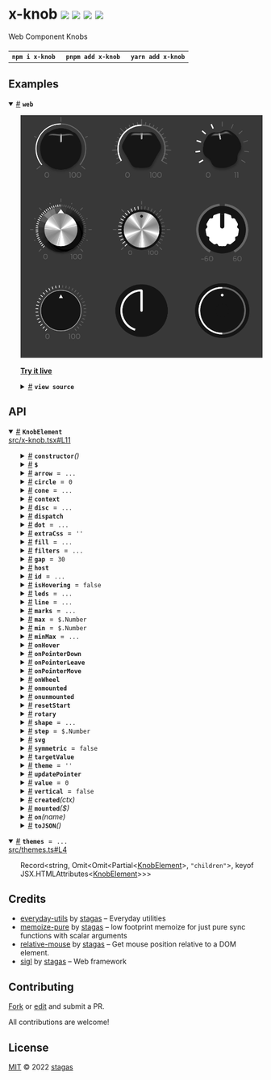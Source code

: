 <h1>
x-knob <a href="https://npmjs.org/package/x-knob"><img src="https://img.shields.io/badge/npm-v3.1.0-F00.svg?colorA=000"/></a> <a href="src"><img src="https://img.shields.io/badge/loc-1,308-FFF.svg?colorA=000"/></a> <a href="https://cdn.jsdelivr.net/npm/x-knob@3.1.0/dist/x-knob.min.js"><img src="https://img.shields.io/badge/brotli-20.1K-333.svg?colorA=000"/></a> <a href="LICENSE"><img src="https://img.shields.io/badge/license-MIT-F0B.svg?colorA=000"/></a>
</h1>

<p></p>

Web Component Knobs

<h4>
<table><tr><td title="Triple click to select and copy paste">
<code>npm i x-knob </code>
</td><td title="Triple click to select and copy paste">
<code>pnpm add x-knob </code>
</td><td title="Triple click to select and copy paste">
<code>yarn add x-knob</code>
</td></tr></table>
</h4>

## Examples

<details id="example$web" title="web" open><summary><span><a href="#example$web">#</a></span>  <code><strong>web</strong></code></summary>  <ul><p></p>  <a href="https://stagas.github.io/x-knob/example/web.html"><img width="514.2857142857142" src="example/web.webp"></img>  <p><strong>Try it live</strong></p></a>    <details id="source$web" title="web source code" ><summary><span><a href="#source$web">#</a></span>  <code><strong>view source</strong></code></summary>  <a href="example/web.ts">example/web.ts</a>  <p>

```ts
import { KnobElement } from 'x-knob'

customElements.define('x-knob', KnobElement)

document.body.innerHTML = /*html*/ `
<style>
html,
body {
  width: 100%;
  height: 100%;
  background: #383838;
}
x-knob {
  width: 150px;
  height: 150px;
}
</style>
<div id="demo" style="display:grid;grid:1fr 1fr 1fr/1fr 1fr 1fr;width:450px">
<x-knob theme="power" value="50" min="-60" step="1" value="0" max="60"></x-knob>
<x-knob theme="intense" value="50" min="-60" step="1" value="0" max="60"></x-knob>
<x-knob theme="amp" value="5" max="11" step="0.1" min="0"></x-knob>
<x-knob theme="retro"  value="50" min="-60" step="1" value="0" max="60"></x-knob>
<x-knob theme="metallic" value="50" min="-60" step="1" value="0" max="60"></x-knob>
<x-knob theme="sweet" symmetric min="-60" step="1" value="0" max="60"></x-knob>
<x-knob theme="flat" value="50" min="-60" step="1" value="0" max="60"></x-knob>
<x-knob theme="ableton" value="50" min="-60" step="1" value="0" max="60"></x-knob>
<x-knob theme="zen" value="50" min="-60" step="1" value="0" max="60"></x-knob>
</div>
`

const knobs = document.querySelectorAll('x-knob') as NodeListOf<KnobElement>
let i = 0
const ivl = setInterval(() => {
  const knob = knobs[i++ % knobs.length]
  knob.targetValue! += (knob.normal > 0.5
    ? -1
    : knob.normal === 0.5
    ? (Math.random() - 0.5) * 2
    : 1)
    * Math.random()
    * knob.scale
    * 0.95
  if (i >= knobs.length)
    clearInterval(ivl)
}, 60)
```

</p>
</details></ul></details>

## API

<p>  <details id="KnobElement$2" title="Class" open><summary><span><a href="#KnobElement$2">#</a></span>  <code><strong>KnobElement</strong></code>    </summary>  <a href="src/x-knob.tsx#L11">src/x-knob.tsx#L11</a>  <ul>        <p>  <details id="constructor$3" title="Constructor" ><summary><span><a href="#constructor$3">#</a></span>  <code><strong>constructor</strong></code><em>()</em>    </summary>  <a href="node_modules/typescript/lib/lib.dom.d.ts#L6370">node_modules/typescript/lib/lib.dom.d.ts#L6370</a>  <ul>    <p>  <details id="new KnobElement$4" title="ConstructorSignature" ><summary><span><a href="#new KnobElement$4">#</a></span>  <code><strong>new KnobElement</strong></code><em>()</em>    </summary>    <ul><p><a href="#KnobElement$2">KnobElement</a></p>        </ul></details></p>    </ul></details><details id="$$157" title="Property" ><summary><span><a href="#$$157">#</a></span>  <code><strong>$</strong></code>    </summary>  <a href=""></a>  <ul><p><span>Context</span>&lt;<a href="#KnobElement$2">KnobElement</a> &amp; <span>JsxContext</span>&lt;<a href="#KnobElement$2">KnobElement</a>&gt; &amp; <span>Omit</span>&lt;{<p>    <details id="ctor$161" title="Parameter" ><summary><span><a href="#ctor$161">#</a></span>  <code><strong>ctor</strong></code>    </summary>    <ul><p><span>Class</span>&lt;<a href="#T$121">T</a>&gt;</p>        </ul></details>  <p><strong></strong>&lt;<span>T</span>&gt;<em>(ctor)</em>  &nbsp;=&gt;  <ul><span>CleanClass</span>&lt;<a href="#T$121">T</a>&gt;</ul></p>  <details id="ctx$176" title="Parameter" ><summary><span><a href="#ctx$176">#</a></span>  <code><strong>ctx</strong></code>    </summary>    <ul><p><a href="#T$136">T</a> | <span>Class</span>&lt;<a href="#T$136">T</a>&gt;</p>        </ul></details>  <p><strong></strong>&lt;<span>T</span>&gt;<em>(ctx)</em>  &nbsp;=&gt;  <ul><span>Wrapper</span>&lt;<a href="#T$136">T</a>&gt;</ul></p></p>} &amp; <span>__module</span> &amp; {<p>  <details id="Boolean$180" title="Property" ><summary><span><a href="#Boolean$180">#</a></span>  <code><strong>Boolean</strong></code>    </summary>  <a href=""></a>  <ul><p>undefined | boolean</p>        </ul></details><details id="Number$179" title="Property" ><summary><span><a href="#Number$179">#</a></span>  <code><strong>Number</strong></code>    </summary>  <a href=""></a>  <ul><p>undefined | number</p>        </ul></details><details id="String$178" title="Property" ><summary><span><a href="#String$178">#</a></span>  <code><strong>String</strong></code>    </summary>  <a href=""></a>  <ul><p>undefined | string</p>        </ul></details></p>}, <code>"transition"</code>&gt;&gt;</p>        </ul></details><details id="arrow$40" title="Property" ><summary><span><a href="#arrow$40">#</a></span>  <code><strong>arrow</strong></code>  <span><span>&nbsp;=&nbsp;</span>  <code>...</code></span>  </summary>  <a href="src/x-knob.tsx#L139">src/x-knob.tsx#L139</a>  <ul><p>{<p>  <details id="pos$43" title="Property" ><summary><span><a href="#pos$43">#</a></span>  <code><strong>pos</strong></code>  <span><span>&nbsp;=&nbsp;</span>  <code>23</code></span>  </summary>  <a href="src/x-knob.tsx#L141">src/x-knob.tsx#L141</a>  <ul><p>number</p>        </ul></details><details id="size$42" title="Property" ><summary><span><a href="#size$42">#</a></span>  <code><strong>size</strong></code>  <span><span>&nbsp;=&nbsp;</span>  <code>0</code></span>  </summary>  <a href="src/x-knob.tsx#L140">src/x-knob.tsx#L140</a>  <ul><p>number</p>        </ul></details><details id="width$44" title="Property" ><summary><span><a href="#width$44">#</a></span>  <code><strong>width</strong></code>  <span><span>&nbsp;=&nbsp;</span>  <code>5</code></span>  </summary>  <a href="src/x-knob.tsx#L142">src/x-knob.tsx#L142</a>  <ul><p>number</p>        </ul></details></p>}</p>        </ul></details><details id="circle$14" title="Property" ><summary><span><a href="#circle$14">#</a></span>  <code><strong>circle</strong></code>  <span><span>&nbsp;=&nbsp;</span>  <code>0</code></span>  </summary>  <a href="src/x-knob.tsx#L104">src/x-knob.tsx#L104</a>  <ul><p>number</p>        </ul></details><details id="cone$17" title="Property" ><summary><span><a href="#cone$17">#</a></span>  <code><strong>cone</strong></code>  <span><span>&nbsp;=&nbsp;</span>  <code>...</code></span>  </summary>  <a href="src/x-knob.tsx#L112">src/x-knob.tsx#L112</a>  <ul><p>{<p>  <details id="contrast$22" title="Property" ><summary><span><a href="#contrast$22">#</a></span>  <code><strong>contrast</strong></code>  <span><span>&nbsp;=&nbsp;</span>  <code>1.38</code></span>  </summary>  <a href="src/x-knob.tsx#L116">src/x-knob.tsx#L116</a>  <ul><p>number</p>        </ul></details><details id="radius$19" title="Property" ><summary><span><a href="#radius$19">#</a></span>  <code><strong>radius</strong></code>  <span><span>&nbsp;=&nbsp;</span>  <code>28</code></span>  </summary>  <a href="src/x-knob.tsx#L113">src/x-knob.tsx#L113</a>  <ul><p>number</p>        </ul></details><details id="rays$20" title="Property" ><summary><span><a href="#rays$20">#</a></span>  <code><strong>rays</strong></code>  <span><span>&nbsp;=&nbsp;</span>  <code>0</code></span>  </summary>  <a href="src/x-knob.tsx#L114">src/x-knob.tsx#L114</a>  <ul><p>number</p>        </ul></details><details id="shine$21" title="Property" ><summary><span><a href="#shine$21">#</a></span>  <code><strong>shine</strong></code>  <span><span>&nbsp;=&nbsp;</span>  <code>1.2</code></span>  </summary>  <a href="src/x-knob.tsx#L115">src/x-knob.tsx#L115</a>  <ul><p>number</p>        </ul></details></p>}</p>        </ul></details><details id="context$181" title="Property" ><summary><span><a href="#context$181">#</a></span>  <code><strong>context</strong></code>    </summary>  <a href=""></a>  <ul><p><span>ContextClass</span>&lt;<a href="#KnobElement$2">KnobElement</a> &amp; <span>JsxContext</span>&lt;<a href="#KnobElement$2">KnobElement</a>&gt; &amp; <span>Omit</span>&lt;{<p>    <details id="ctor$185" title="Parameter" ><summary><span><a href="#ctor$185">#</a></span>  <code><strong>ctor</strong></code>    </summary>    <ul><p><span>Class</span>&lt;<a href="#T$121">T</a>&gt;</p>        </ul></details>  <p><strong></strong>&lt;<span>T</span>&gt;<em>(ctor)</em>  &nbsp;=&gt;  <ul><span>CleanClass</span>&lt;<a href="#T$121">T</a>&gt;</ul></p>  <details id="ctx$200" title="Parameter" ><summary><span><a href="#ctx$200">#</a></span>  <code><strong>ctx</strong></code>    </summary>    <ul><p><a href="#T$136">T</a> | <span>Class</span>&lt;<a href="#T$136">T</a>&gt;</p>        </ul></details>  <p><strong></strong>&lt;<span>T</span>&gt;<em>(ctx)</em>  &nbsp;=&gt;  <ul><span>Wrapper</span>&lt;<a href="#T$136">T</a>&gt;</ul></p></p>} &amp; <span>__module</span> &amp; {<p>  <details id="Boolean$204" title="Property" ><summary><span><a href="#Boolean$204">#</a></span>  <code><strong>Boolean</strong></code>    </summary>  <a href=""></a>  <ul><p>undefined | boolean</p>        </ul></details><details id="Number$203" title="Property" ><summary><span><a href="#Number$203">#</a></span>  <code><strong>Number</strong></code>    </summary>  <a href=""></a>  <ul><p>undefined | number</p>        </ul></details><details id="String$202" title="Property" ><summary><span><a href="#String$202">#</a></span>  <code><strong>String</strong></code>    </summary>  <a href=""></a>  <ul><p>undefined | string</p>        </ul></details></p>}, <code>"transition"</code>&gt;&gt;</p>        </ul></details><details id="disc$23" title="Property" ><summary><span><a href="#disc$23">#</a></span>  <code><strong>disc</strong></code>  <span><span>&nbsp;=&nbsp;</span>  <code>...</code></span>  </summary>  <a href="src/x-knob.tsx#L119">src/x-knob.tsx#L119</a>  <ul><p>{<p>  <details id="behind$25" title="Property" ><summary><span><a href="#behind$25">#</a></span>  <code><strong>behind</strong></code>  <span><span>&nbsp;=&nbsp;</span>  <code>false</code></span>  </summary>  <a href="src/x-knob.tsx#L120">src/x-knob.tsx#L120</a>  <ul><p>boolean</p>        </ul></details><details id="count$28" title="Property" ><summary><span><a href="#count$28">#</a></span>  <code><strong>count</strong></code>  <span><span>&nbsp;=&nbsp;</span>  <code>131</code></span>  </summary>  <a href="src/x-knob.tsx#L123">src/x-knob.tsx#L123</a>  <ul><p>number</p>        </ul></details><details id="radius$26" title="Property" ><summary><span><a href="#radius$26">#</a></span>  <code><strong>radius</strong></code>  <span><span>&nbsp;=&nbsp;</span>  <code>0</code></span>  </summary>  <a href="src/x-knob.tsx#L121">src/x-knob.tsx#L121</a>  <ul><p>number</p>        </ul></details><details id="rays$27" title="Property" ><summary><span><a href="#rays$27">#</a></span>  <code><strong>rays</strong></code>  <span><span>&nbsp;=&nbsp;</span>  <code>5</code></span>  </summary>  <a href="src/x-knob.tsx#L122">src/x-knob.tsx#L122</a>  <ul><p>number</p>        </ul></details></p>}</p>        </ul></details><details id="dispatch$142" title="Property" ><summary><span><a href="#dispatch$142">#</a></span>  <code><strong>dispatch</strong></code>    </summary>  <a href=""></a>  <ul><p><span>Dispatch</span>&lt;<details id="__type$143" title="Function" ><summary><span><a href="#__type$143">#</a></span>  <em>(name, detail, init)</em>    </summary>    <ul>    <p>    <details id="name$147" title="Parameter" ><summary><span><a href="#name$147">#</a></span>  <code><strong>name</strong></code>    </summary>    <ul><p><span>Event</span> | <span>Narrow</span>&lt;<a href="#K$145">K</a>, string&gt;</p>        </ul></details><details id="detail$148" title="Parameter" ><summary><span><a href="#detail$148">#</a></span>  <code><strong>detail</strong></code>    </summary>    <ul><p><a href="#E$146">E</a></p>        </ul></details><details id="init$149" title="Parameter" ><summary><span><a href="#init$149">#</a></span>  <code><strong>init</strong></code>    </summary>    <ul><p><span>CustomEventInit</span>&lt;any&gt;</p>        </ul></details>  <p><strong></strong>&lt;<span>K</span>, <span>E</span>&gt;<em>(name, detail, init)</em>  &nbsp;=&gt;  <ul>any</ul></p></p>    </ul></details>&gt;</p>        </ul></details><details id="dot$55" title="Property" ><summary><span><a href="#dot$55">#</a></span>  <code><strong>dot</strong></code>  <span><span>&nbsp;=&nbsp;</span>  <code>...</code></span>  </summary>  <a href="src/x-knob.tsx#L157">src/x-knob.tsx#L157</a>  <ul><p>{<p>  <details id="pos$58" title="Property" ><summary><span><a href="#pos$58">#</a></span>  <code><strong>pos</strong></code>  <span><span>&nbsp;=&nbsp;</span>  <code>25</code></span>  </summary>  <a href="src/x-knob.tsx#L159">src/x-knob.tsx#L159</a>  <ul><p>number</p>        </ul></details><details id="size$57" title="Property" ><summary><span><a href="#size$57">#</a></span>  <code><strong>size</strong></code>  <span><span>&nbsp;=&nbsp;</span>  <code>0</code></span>  </summary>  <a href="src/x-knob.tsx#L158">src/x-knob.tsx#L158</a>  <ul><p>number</p>        </ul></details></p>}</p>        </ul></details><details id="extraCss$7" title="Property" ><summary><span><a href="#extraCss$7">#</a></span>  <code><strong>extraCss</strong></code>  <span><span>&nbsp;=&nbsp;</span>  <code>''</code></span>  </summary>  <a href="src/x-knob.tsx#L92">src/x-knob.tsx#L92</a>  <ul><p>string</p>        </ul></details><details id="fill$45" title="Property" ><summary><span><a href="#fill$45">#</a></span>  <code><strong>fill</strong></code>  <span><span>&nbsp;=&nbsp;</span>  <code>...</code></span>  </summary>  <a href="src/x-knob.tsx#L145">src/x-knob.tsx#L145</a>  <ul><p>{<p>  <details id="gap$49" title="Property" ><summary><span><a href="#gap$49">#</a></span>  <code><strong>gap</strong></code>  <span><span>&nbsp;=&nbsp;</span>  <code>6</code></span>  </summary>  <a href="src/x-knob.tsx#L148">src/x-knob.tsx#L148</a>  <ul><p>number</p>        </ul></details><details id="radius$47" title="Property" ><summary><span><a href="#radius$47">#</a></span>  <code><strong>radius</strong></code>  <span><span>&nbsp;=&nbsp;</span>  <code>37</code></span>  </summary>  <a href="src/x-knob.tsx#L146">src/x-knob.tsx#L146</a>  <ul><p>number</p>        </ul></details><details id="size$48" title="Property" ><summary><span><a href="#size$48">#</a></span>  <code><strong>size</strong></code>  <span><span>&nbsp;=&nbsp;</span>  <code>-1</code></span>  </summary>  <a href="src/x-knob.tsx#L147">src/x-knob.tsx#L147</a>  <ul><p>number</p>        </ul></details></p>}</p>        </ul></details><details id="filters$16" title="Property" ><summary><span><a href="#filters$16">#</a></span>  <code><strong>filters</strong></code>  <span><span>&nbsp;=&nbsp;</span>  <code>...</code></span>  </summary>  <a href="src/x-knob.tsx#L107">src/x-knob.tsx#L107</a>  <ul><p>any</p>        </ul></details><details id="gap$15" title="Property" ><summary><span><a href="#gap$15">#</a></span>  <code><strong>gap</strong></code>  <span><span>&nbsp;=&nbsp;</span>  <code>30</code></span>  </summary>  <a href="src/x-knob.tsx#L105">src/x-knob.tsx#L105</a>  <ul><p>number</p>        </ul></details><details id="host$156" title="Property" ><summary><span><a href="#host$156">#</a></span>  <code><strong>host</strong></code>    </summary>  <a href=""></a>  <ul><p><a href="#KnobElement$2">KnobElement</a></p>        </ul></details><details id="id$5" title="Property" ><summary><span><a href="#id$5">#</a></span>  <code><strong>id</strong></code>  <span><span>&nbsp;=&nbsp;</span>  <code>...</code></span>  </summary>  <a href="src/x-knob.tsx#L89">src/x-knob.tsx#L89</a>  <ul><p>string</p>        </ul></details><details id="isHovering$88" title="Property" ><summary><span><a href="#isHovering$88">#</a></span>  <code><strong>isHovering</strong></code>  <span><span>&nbsp;=&nbsp;</span>  <code>false</code></span>  </summary>  <a href="src/x-knob.tsx#L205">src/x-knob.tsx#L205</a>  <ul><p>boolean</p>        </ul></details><details id="leds$29" title="Property" ><summary><span><a href="#leds$29">#</a></span>  <code><strong>leds</strong></code>  <span><span>&nbsp;=&nbsp;</span>  <code>...</code></span>  </summary>  <a href="src/x-knob.tsx#L126">src/x-knob.tsx#L126</a>  <ul><p>{<p>  <details id="count$31" title="Property" ><summary><span><a href="#count$31">#</a></span>  <code><strong>count</strong></code>  <span><span>&nbsp;=&nbsp;</span>  <code>0</code></span>  </summary>  <a href="src/x-knob.tsx#L127">src/x-knob.tsx#L127</a>  <ul><p>number</p>        </ul></details><details id="radius$33" title="Property" ><summary><span><a href="#radius$33">#</a></span>  <code><strong>radius</strong></code>  <span><span>&nbsp;=&nbsp;</span>  <code>30</code></span>  </summary>  <a href="src/x-knob.tsx#L129">src/x-knob.tsx#L129</a>  <ul><p>number</p>        </ul></details><details id="size$32" title="Property" ><summary><span><a href="#size$32">#</a></span>  <code><strong>size</strong></code>  <span><span>&nbsp;=&nbsp;</span>  <code>5</code></span>  </summary>  <a href="src/x-knob.tsx#L128">src/x-knob.tsx#L128</a>  <ul><p>number</p>        </ul></details></p>}</p>        </ul></details><details id="line$50" title="Property" ><summary><span><a href="#line$50">#</a></span>  <code><strong>line</strong></code>  <span><span>&nbsp;=&nbsp;</span>  <code>...</code></span>  </summary>  <a href="src/x-knob.tsx#L151">src/x-knob.tsx#L151</a>  <ul><p>{<p>  <details id="pos$53" title="Property" ><summary><span><a href="#pos$53">#</a></span>  <code><strong>pos</strong></code>  <span><span>&nbsp;=&nbsp;</span>  <code>25</code></span>  </summary>  <a href="src/x-knob.tsx#L153">src/x-knob.tsx#L153</a>  <ul><p>number</p>        </ul></details><details id="size$52" title="Property" ><summary><span><a href="#size$52">#</a></span>  <code><strong>size</strong></code>  <span><span>&nbsp;=&nbsp;</span>  <code>0</code></span>  </summary>  <a href="src/x-knob.tsx#L152">src/x-knob.tsx#L152</a>  <ul><p>number</p>        </ul></details><details id="width$54" title="Property" ><summary><span><a href="#width$54">#</a></span>  <code><strong>width</strong></code>  <span><span>&nbsp;=&nbsp;</span>  <code>6.5</code></span>  </summary>  <a href="src/x-knob.tsx#L154">src/x-knob.tsx#L154</a>  <ul><p>number</p>        </ul></details></p>}</p>        </ul></details><details id="marks$34" title="Property" ><summary><span><a href="#marks$34">#</a></span>  <code><strong>marks</strong></code>  <span><span>&nbsp;=&nbsp;</span>  <code>...</code></span>  </summary>  <a href="src/x-knob.tsx#L132">src/x-knob.tsx#L132</a>  <ul><p>{<p>  <details id="big$38" title="Property" ><summary><span><a href="#big$38">#</a></span>  <code><strong>big</strong></code>  <span><span>&nbsp;=&nbsp;</span>  <code>7</code></span>  </summary>  <a href="src/x-knob.tsx#L135">src/x-knob.tsx#L135</a>  <ul><p>number</p>        </ul></details><details id="count$36" title="Property" ><summary><span><a href="#count$36">#</a></span>  <code><strong>count</strong></code>  <span><span>&nbsp;=&nbsp;</span>  <code>0</code></span>  </summary>  <a href="src/x-knob.tsx#L133">src/x-knob.tsx#L133</a>  <ul><p>number</p>        </ul></details><details id="radius$37" title="Property" ><summary><span><a href="#radius$37">#</a></span>  <code><strong>radius</strong></code>  <span><span>&nbsp;=&nbsp;</span>  <code>40</code></span>  </summary>  <a href="src/x-knob.tsx#L134">src/x-knob.tsx#L134</a>  <ul><p>number</p>        </ul></details><details id="small$39" title="Property" ><summary><span><a href="#small$39">#</a></span>  <code><strong>small</strong></code>  <span><span>&nbsp;=&nbsp;</span>  <code>4</code></span>  </summary>  <a href="src/x-knob.tsx#L136">src/x-knob.tsx#L136</a>  <ul><p>number</p>        </ul></details></p>}</p>        </ul></details><details id="max$11" title="Property" ><summary><span><a href="#max$11">#</a></span>  <code><strong>max</strong></code>  <span><span>&nbsp;=&nbsp;</span>  <code>$.Number</code></span>  </summary>  <a href="src/x-knob.tsx#L98">src/x-knob.tsx#L98</a>  <ul><p>undefined | number</p>        </ul></details><details id="min$10" title="Property" ><summary><span><a href="#min$10">#</a></span>  <code><strong>min</strong></code>  <span><span>&nbsp;=&nbsp;</span>  <code>$.Number</code></span>  </summary>  <a href="src/x-knob.tsx#L97">src/x-knob.tsx#L97</a>  <ul><p>undefined | number</p>        </ul></details><details id="minMax$59" title="Property" ><summary><span><a href="#minMax$59">#</a></span>  <code><strong>minMax</strong></code>  <span><span>&nbsp;=&nbsp;</span>  <code>...</code></span>  </summary>  <a href="src/x-knob.tsx#L162">src/x-knob.tsx#L162</a>  <ul><p>{<p>  <details id="pos$62" title="Property" ><summary><span><a href="#pos$62">#</a></span>  <code><strong>pos</strong></code>  <span><span>&nbsp;=&nbsp;</span>  <code>10</code></span>  </summary>  <a href="src/x-knob.tsx#L164">src/x-knob.tsx#L164</a>  <ul><p>number</p>        </ul></details><details id="size$61" title="Property" ><summary><span><a href="#size$61">#</a></span>  <code><strong>size</strong></code>  <span><span>&nbsp;=&nbsp;</span>  <code>0</code></span>  </summary>  <a href="src/x-knob.tsx#L163">src/x-knob.tsx#L163</a>  <ul><p>number</p>        </ul></details><details id="space$63" title="Property" ><summary><span><a href="#space$63">#</a></span>  <code><strong>space</strong></code>  <span><span>&nbsp;=&nbsp;</span>  <code>10</code></span>  </summary>  <a href="src/x-knob.tsx#L165">src/x-knob.tsx#L165</a>  <ul><p>number</p>        </ul></details></p>}</p>        </ul></details><details id="onHover$108" title="Property" ><summary><span><a href="#onHover$108">#</a></span>  <code><strong>onHover</strong></code>    </summary>  <a href="src/x-knob.tsx#L212">src/x-knob.tsx#L212</a>  <ul><p><details id="__type$109" title="Function" ><summary><span><a href="#__type$109">#</a></span>  <em>(e)</em>    </summary>    <ul>    <p>    <details id="e$111" title="Parameter" ><summary><span><a href="#e$111">#</a></span>  <code><strong>e</strong></code>    </summary>    <ul><p><span>PointerEvent</span></p>        </ul></details>  <p><strong></strong><em>(e)</em>  &nbsp;=&gt;  <ul>void</ul></p></p>    </ul></details></p>        </ul></details><details id="onPointerDown$100" title="Property" ><summary><span><a href="#onPointerDown$100">#</a></span>  <code><strong>onPointerDown</strong></code>    </summary>  <a href="src/x-knob.tsx#L210">src/x-knob.tsx#L210</a>  <ul><p><details id="__type$101" title="Function" ><summary><span><a href="#__type$101">#</a></span>  <em>(e)</em>    </summary>    <ul>    <p>    <details id="e$103" title="Parameter" ><summary><span><a href="#e$103">#</a></span>  <code><strong>e</strong></code>    </summary>    <ul><p><span>PointerEvent</span></p>        </ul></details>  <p><strong></strong><em>(e)</em>  &nbsp;=&gt;  <ul>void</ul></p></p>    </ul></details></p>        </ul></details><details id="onPointerLeave$104" title="Property" ><summary><span><a href="#onPointerLeave$104">#</a></span>  <code><strong>onPointerLeave</strong></code>    </summary>  <a href="src/x-knob.tsx#L211">src/x-knob.tsx#L211</a>  <ul><p><details id="__type$105" title="Function" ><summary><span><a href="#__type$105">#</a></span>  <em>(e)</em>    </summary>    <ul>    <p>    <details id="e$107" title="Parameter" ><summary><span><a href="#e$107">#</a></span>  <code><strong>e</strong></code>    </summary>    <ul><p><span>PointerEvent</span></p>        </ul></details>  <p><strong></strong><em>(e)</em>  &nbsp;=&gt;  <ul>void</ul></p></p>    </ul></details></p>        </ul></details><details id="onPointerMove$96" title="Property" ><summary><span><a href="#onPointerMove$96">#</a></span>  <code><strong>onPointerMove</strong></code>    </summary>  <a href="src/x-knob.tsx#L209">src/x-knob.tsx#L209</a>  <ul><p><details id="__type$97" title="Function" ><summary><span><a href="#__type$97">#</a></span>  <em>(e)</em>    </summary>    <ul>    <p>    <details id="e$99" title="Parameter" ><summary><span><a href="#e$99">#</a></span>  <code><strong>e</strong></code>    </summary>    <ul><p><span>PointerEvent</span></p>        </ul></details>  <p><strong></strong><em>(e)</em>  &nbsp;=&gt;  <ul>void</ul></p></p>    </ul></details></p>        </ul></details><details id="onWheel$112" title="Property" ><summary><span><a href="#onWheel$112">#</a></span>  <code><strong>onWheel</strong></code>    </summary>  <a href="src/x-knob.tsx#L213">src/x-knob.tsx#L213</a>  <ul><p><details id="__type$113" title="Function" ><summary><span><a href="#__type$113">#</a></span>  <em>(e)</em>    </summary>    <ul>    <p>    <details id="e$115" title="Parameter" ><summary><span><a href="#e$115">#</a></span>  <code><strong>e</strong></code>    </summary>    <ul><p><span>WheelEvent</span></p>        </ul></details>  <p><strong></strong><em>(e)</em>  &nbsp;=&gt;  <ul>void</ul></p></p>    </ul></details></p>        </ul></details><details id="onmounted$154" title="Property" ><summary><span><a href="#onmounted$154">#</a></span>  <code><strong>onmounted</strong></code>    </summary>    <ul><p><span>EventHandler</span>&lt;<a href="#KnobElement$2">KnobElement</a>, <span>CustomEvent</span>&lt;any&gt;&gt;</p>        </ul></details><details id="onunmounted$155" title="Property" ><summary><span><a href="#onunmounted$155">#</a></span>  <code><strong>onunmounted</strong></code>    </summary>    <ul><p><span>EventHandler</span>&lt;<a href="#KnobElement$2">KnobElement</a>, <span>CustomEvent</span>&lt;any&gt;&gt;</p>        </ul></details><details id="resetStart$89" title="Property" ><summary><span><a href="#resetStart$89">#</a></span>  <code><strong>resetStart</strong></code>    </summary>  <a href="src/x-knob.tsx#L207">src/x-knob.tsx#L207</a>  <ul><p><details id="__type$90" title="Function" ><summary><span><a href="#__type$90">#</a></span>  <em>()</em>    </summary>    <ul>    <p>      <p><strong></strong><em>()</em>  &nbsp;=&gt;  <ul>void</ul></p></p>    </ul></details></p>        </ul></details><details id="rotary$87" title="Property" ><summary><span><a href="#rotary$87">#</a></span>  <code><strong>rotary</strong></code>    </summary>  <a href="src/x-knob.tsx#L203">src/x-knob.tsx#L203</a>  <ul><p><span>SVGGElement</span></p>        </ul></details><details id="shape$64" title="Property" ><summary><span><a href="#shape$64">#</a></span>  <code><strong>shape</strong></code>  <span><span>&nbsp;=&nbsp;</span>  <code>...</code></span>  </summary>  <a href="src/x-knob.tsx#L168">src/x-knob.tsx#L168</a>  <ul><p>{<p>  <details id="edge$69" title="Property" ><summary><span><a href="#edge$69">#</a></span>  <code><strong>edge</strong></code>  <span><span>&nbsp;=&nbsp;</span>  <code>1.4</code></span>  </summary>  <a href="src/x-knob.tsx#L172">src/x-knob.tsx#L172</a>  <ul><p>number</p>        </ul></details><details id="gap$70" title="Property" ><summary><span><a href="#gap$70">#</a></span>  <code><strong>gap</strong></code>  <span><span>&nbsp;=&nbsp;</span>  <code>5</code></span>  </summary>  <a href="src/x-knob.tsx#L173">src/x-knob.tsx#L173</a>  <ul><p>number</p>        </ul></details><details id="notches$67" title="Property" ><summary><span><a href="#notches$67">#</a></span>  <code><strong>notches</strong></code>  <span><span>&nbsp;=&nbsp;</span>  <code>15</code></span>  </summary>  <a href="src/x-knob.tsx#L170">src/x-knob.tsx#L170</a>  <ul><p>number</p>        </ul></details><details id="radius$66" title="Property" ><summary><span><a href="#radius$66">#</a></span>  <code><strong>radius</strong></code>  <span><span>&nbsp;=&nbsp;</span>  <code>0</code></span>  </summary>  <a href="src/x-knob.tsx#L169">src/x-knob.tsx#L169</a>  <ul><p>number</p>        </ul></details><details id="tension$68" title="Property" ><summary><span><a href="#tension$68">#</a></span>  <code><strong>tension</strong></code>  <span><span>&nbsp;=&nbsp;</span>  <code>1.6</code></span>  </summary>  <a href="src/x-knob.tsx#L171">src/x-knob.tsx#L171</a>  <ul><p>number</p>        </ul></details></p>}</p>        </ul></details><details id="step$12" title="Property" ><summary><span><a href="#step$12">#</a></span>  <code><strong>step</strong></code>  <span><span>&nbsp;=&nbsp;</span>  <code>$.Number</code></span>  </summary>  <a href="src/x-knob.tsx#L99">src/x-knob.tsx#L99</a>  <ul><p>undefined | number</p>        </ul></details><details id="svg$86" title="Property" ><summary><span><a href="#svg$86">#</a></span>  <code><strong>svg</strong></code>    </summary>  <a href="src/x-knob.tsx#L202">src/x-knob.tsx#L202</a>  <ul><p><span>SVGSVGElement</span></p>        </ul></details><details id="symmetric$13" title="Property" ><summary><span><a href="#symmetric$13">#</a></span>  <code><strong>symmetric</strong></code>  <span><span>&nbsp;=&nbsp;</span>  <code>false</code></span>  </summary>  <a href="src/x-knob.tsx#L102">src/x-knob.tsx#L102</a>  <ul><p>boolean</p>        </ul></details><details id="targetValue$71" title="Property" ><summary><span><a href="#targetValue$71">#</a></span>  <code><strong>targetValue</strong></code>    </summary>  <a href="src/x-knob.tsx#L176">src/x-knob.tsx#L176</a>  <ul><p>number</p>        </ul></details><details id="theme$6" title="Property" ><summary><span><a href="#theme$6">#</a></span>  <code><strong>theme</strong></code>  <span><span>&nbsp;=&nbsp;</span>  <code>''</code></span>  </summary>  <a href="src/x-knob.tsx#L91">src/x-knob.tsx#L91</a>  <ul><p>string</p>        </ul></details><details id="updatePointer$92" title="Property" ><summary><span><a href="#updatePointer$92">#</a></span>  <code><strong>updatePointer</strong></code>    </summary>  <a href="src/x-knob.tsx#L208">src/x-knob.tsx#L208</a>  <ul><p><details id="__type$93" title="Function" ><summary><span><a href="#__type$93">#</a></span>  <em>(e)</em>    </summary>    <ul>    <p>    <details id="e$95" title="Parameter" ><summary><span><a href="#e$95">#</a></span>  <code><strong>e</strong></code>    </summary>    <ul><p><span>PointerEvent</span></p>        </ul></details>  <p><strong></strong><em>(e)</em>  &nbsp;=&gt;  <ul>void</ul></p></p>    </ul></details></p>        </ul></details><details id="value$8" title="Property" ><summary><span><a href="#value$8">#</a></span>  <code><strong>value</strong></code>  <span><span>&nbsp;=&nbsp;</span>  <code>0</code></span>  </summary>  <a href="src/x-knob.tsx#L94">src/x-knob.tsx#L94</a>  <ul><p>number</p>        </ul></details><details id="vertical$9" title="Property" ><summary><span><a href="#vertical$9">#</a></span>  <code><strong>vertical</strong></code>  <span><span>&nbsp;=&nbsp;</span>  <code>false</code></span>  </summary>  <a href="src/x-knob.tsx#L95">src/x-knob.tsx#L95</a>  <ul><p>boolean</p>        </ul></details><details id="created$205" title="Method" ><summary><span><a href="#created$205">#</a></span>  <code><strong>created</strong></code><em>(ctx)</em>    </summary>  <a href=""></a>  <ul>    <p>    <details id="ctx$207" title="Parameter" ><summary><span><a href="#ctx$207">#</a></span>  <code><strong>ctx</strong></code>    </summary>    <ul><p><span>Context</span>&lt;<a href="#KnobElement$2">KnobElement</a> &amp; <span>JsxContext</span>&lt;<a href="#KnobElement$2">KnobElement</a>&gt; &amp; <span>Omit</span>&lt;{<p>    <details id="ctor$211" title="Parameter" ><summary><span><a href="#ctor$211">#</a></span>  <code><strong>ctor</strong></code>    </summary>    <ul><p><span>Class</span>&lt;<a href="#T$121">T</a>&gt;</p>        </ul></details>  <p><strong></strong>&lt;<span>T</span>&gt;<em>(ctor)</em>  &nbsp;=&gt;  <ul><span>CleanClass</span>&lt;<a href="#T$121">T</a>&gt;</ul></p>  <details id="ctx$226" title="Parameter" ><summary><span><a href="#ctx$226">#</a></span>  <code><strong>ctx</strong></code>    </summary>    <ul><p><a href="#T$136">T</a> | <span>Class</span>&lt;<a href="#T$136">T</a>&gt;</p>        </ul></details>  <p><strong></strong>&lt;<span>T</span>&gt;<em>(ctx)</em>  &nbsp;=&gt;  <ul><span>Wrapper</span>&lt;<a href="#T$136">T</a>&gt;</ul></p></p>} &amp; <span>__module</span> &amp; {<p>  <details id="Boolean$230" title="Property" ><summary><span><a href="#Boolean$230">#</a></span>  <code><strong>Boolean</strong></code>    </summary>  <a href=""></a>  <ul><p>undefined | boolean</p>        </ul></details><details id="Number$229" title="Property" ><summary><span><a href="#Number$229">#</a></span>  <code><strong>Number</strong></code>    </summary>  <a href=""></a>  <ul><p>undefined | number</p>        </ul></details><details id="String$228" title="Property" ><summary><span><a href="#String$228">#</a></span>  <code><strong>String</strong></code>    </summary>  <a href=""></a>  <ul><p>undefined | string</p>        </ul></details></p>}, <code>"transition"</code>&gt;&gt;</p>        </ul></details>  <p><strong>created</strong><em>(ctx)</em>  &nbsp;=&gt;  <ul>void</ul></p></p>    </ul></details><details id="mounted$116" title="Method" ><summary><span><a href="#mounted$116">#</a></span>  <code><strong>mounted</strong></code><em>($)</em>    </summary>  <a href="src/x-knob.tsx#L215">src/x-knob.tsx#L215</a>  <ul>    <p>    <details id="$$118" title="Parameter" ><summary><span><a href="#$$118">#</a></span>  <code><strong>$</strong></code>    </summary>    <ul><p><span>Context</span>&lt;<a href="#KnobElement$2">KnobElement</a> &amp; <span>JsxContext</span>&lt;<a href="#KnobElement$2">KnobElement</a>&gt; &amp; <span>Omit</span>&lt;{<p>    <details id="ctor$122" title="Parameter" ><summary><span><a href="#ctor$122">#</a></span>  <code><strong>ctor</strong></code>    </summary>    <ul><p><span>Class</span>&lt;<a href="#T$121">T</a>&gt;</p>        </ul></details>  <p><strong></strong>&lt;<span>T</span>&gt;<em>(ctor)</em>  &nbsp;=&gt;  <ul><span>CleanClass</span>&lt;<a href="#T$121">T</a>&gt;</ul></p>  <details id="ctx$137" title="Parameter" ><summary><span><a href="#ctx$137">#</a></span>  <code><strong>ctx</strong></code>    </summary>    <ul><p><a href="#T$136">T</a> | <span>Class</span>&lt;<a href="#T$136">T</a>&gt;</p>        </ul></details>  <p><strong></strong>&lt;<span>T</span>&gt;<em>(ctx)</em>  &nbsp;=&gt;  <ul><span>Wrapper</span>&lt;<a href="#T$136">T</a>&gt;</ul></p></p>} &amp; <span>__module</span> &amp; {<p>  <details id="Boolean$141" title="Property" ><summary><span><a href="#Boolean$141">#</a></span>  <code><strong>Boolean</strong></code>    </summary>  <a href=""></a>  <ul><p>undefined | boolean</p>        </ul></details><details id="Number$140" title="Property" ><summary><span><a href="#Number$140">#</a></span>  <code><strong>Number</strong></code>    </summary>  <a href=""></a>  <ul><p>undefined | number</p>        </ul></details><details id="String$139" title="Property" ><summary><span><a href="#String$139">#</a></span>  <code><strong>String</strong></code>    </summary>  <a href=""></a>  <ul><p>undefined | string</p>        </ul></details></p>}, <code>"transition"</code>&gt;&gt;</p>        </ul></details>  <p><strong>mounted</strong><em>($)</em>  &nbsp;=&gt;  <ul>void</ul></p></p>    </ul></details><details id="on$150" title="Method" ><summary><span><a href="#on$150">#</a></span>  <code><strong>on</strong></code><em>(name)</em>    </summary>  <a href=""></a>  <ul>    <p>    <details id="name$153" title="Parameter" ><summary><span><a href="#name$153">#</a></span>  <code><strong>name</strong></code>    </summary>    <ul><p><a href="#K$152">K</a></p>        </ul></details>  <p><strong>on</strong>&lt;<span>K</span>&gt;<em>(name)</em>  &nbsp;=&gt;  <ul><span>On</span>&lt;<span>Fn</span>&lt;[  <span>EventHandler</span>&lt;<a href="#KnobElement$2">KnobElement</a>, <span>LifecycleEvents</span> &amp; object  [<a href="#K$152">K</a>]&gt;  ], <span>Off</span>&gt;&gt;</ul></p></p>    </ul></details><details id="toJSON$231" title="Method" ><summary><span><a href="#toJSON$231">#</a></span>  <code><strong>toJSON</strong></code><em>()</em>    </summary>  <a href=""></a>  <ul>    <p>      <p><strong>toJSON</strong><em>()</em>  &nbsp;=&gt;  <ul><span>Pick</span>&lt;<a href="#KnobElement$2">KnobElement</a>, keyof     <a href="#KnobElement$2">KnobElement</a>&gt;</ul></p></p>    </ul></details></p></ul></details><details id="themes$1" title="Variable" open><summary><span><a href="#themes$1">#</a></span>  <code><strong>themes</strong></code>  <span><span>&nbsp;=&nbsp;</span>  <code>...</code></span>  </summary>  <a href="src/themes.ts#L4">src/themes.ts#L4</a>  <ul><p><span>Record</span>&lt;string, <span>Omit</span>&lt;<span>Omit</span>&lt;<span>Partial</span>&lt;<a href="#KnobElement$2">KnobElement</a>&gt;, <code>"children"</code>&gt;, keyof     <span>JSX.HTMLAttributes</span>&lt;<a href="#KnobElement$2">KnobElement</a>&gt;&gt;&gt;</p>        </ul></details></p>

## Credits

- [everyday-utils](https://npmjs.org/package/everyday-utils) by [stagas](https://github.com/stagas) &ndash; Everyday utilities
- [memoize-pure](https://npmjs.org/package/memoize-pure) by [stagas](https://github.com/stagas) &ndash; low footprint memoize for just pure sync functions with scalar arguments
- [relative-mouse](https://npmjs.org/package/relative-mouse) by [stagas](https://github.com/stagas) &ndash; Get mouse position relative to a DOM element.
- [sigl](https://npmjs.org/package/sigl) by [stagas](https://github.com/stagas) &ndash; Web framework

## Contributing

[Fork](https://github.com/stagas/x-knob/fork) or [edit](https://github.dev/stagas/x-knob) and submit a PR.

All contributions are welcome!

## License

<a href="LICENSE">MIT</a> &copy; 2022 [stagas](https://github.com/stagas)
